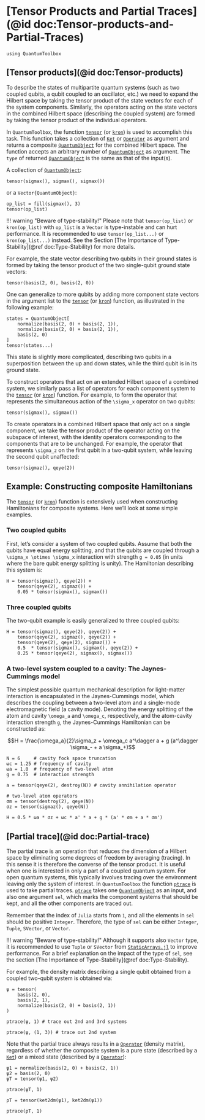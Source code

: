 # [Tensor Products and Partial Traces](@id doc:Tensor-products-and-Partial-Traces)

```@setup tensor_products
using QuantumToolbox
```

## [Tensor products](@id doc:Tensor-products)

To describe the states of multipartite quantum systems (such as two coupled qubits, a qubit coupled to an oscillator, etc.) we need to expand the Hilbert space by taking the tensor product of the state vectors for each of the system components. Similarly, the operators acting on the state vectors in the combined Hilbert space (describing the coupled system) are formed by taking the tensor product of the individual operators.

In `QuantumToolbox`, the function [`tensor`](@ref) (or [`kron`](@ref)) is used to accomplish this task. This function takes a collection of [`Ket`](@ref) or [`Operator`](@ref) as argument and returns a composite [`QuantumObject`](@ref) for the combined Hilbert space. The function accepts an arbitrary number of [`QuantumObject`](@ref) as argument. The `type` of returned [`QuantumObject`](@ref) is the same as that of the input(s).

A collection of [`QuantumObject`](@ref):
```@example tensor_products
tensor(sigmax(), sigmax(), sigmax())
```

or a `Vector{QuantumObject}`:

```@example tensor_products
op_list = fill(sigmax(), 3)
tensor(op_list)
```

!!! warning "Beware of type-stability!"
    Please note that `tensor(op_list)` or `kron(op_list)` with `op_list` is a `Vector` is type-instable and can hurt performance. It is recommended to use `tensor(op_list...)` or `kron(op_list...)` instead. See the Section [The Importance of Type-Stability](@ref doc:Type-Stability) for more details.

For example, the state vector describing two qubits in their ground states is formed by taking the tensor product of the two single-qubit ground state vectors:

```@example tensor_products
tensor(basis(2, 0), basis(2, 0))
```

One can generalize to more qubits by adding more component state vectors in the argument list to the [`tensor`](@ref) (or [`kron`](@ref)) function, as illustrated in the following example:

```@example tensor_products
states = QuantumObject[
    normalize(basis(2, 0) + basis(2, 1)),
    normalize(basis(2, 0) + basis(2, 1)),
    basis(2, 0)
]
tensor(states...)
```
This state is slightly more complicated, describing two qubits in a superposition between the up and down states, while the third qubit is in its ground state.

To construct operators that act on an extended Hilbert space of a combined system, we similarly pass a list of operators for each component system to the [`tensor`](@ref) (or [`kron`](@ref)) function. For example, to form the operator that represents the simultaneous action of the ``\sigma_x`` operator on two qubits:

```@example tensor_products
tensor(sigmax(), sigmax())
```

To create operators in a combined Hilbert space that only act on a single component, we take the tensor product of the operator acting on the subspace of interest, with the identity operators corresponding to the components that are to be unchanged. For example, the operator that represents ``\sigma_z`` on the first qubit in a two-qubit system, while leaving the second qubit unaffected:

```@example tensor_products
tensor(sigmaz(), qeye(2))
```

## Example: Constructing composite Hamiltonians

The [`tensor`](@ref) (or [`kron`](@ref)) function is extensively used when constructing Hamiltonians for composite systems. Here we’ll look at some simple examples.

### Two coupled qubits

First, let’s consider a system of two coupled qubits. Assume that both the qubits have equal energy splitting, and that the qubits are coupled through a ``\sigma_x \otimes \sigma_x`` interaction with strength ``g = 0.05`` (in units where the bare qubit energy splitting is unity). The Hamiltonian describing this system is:

```@example tensor_products
H = tensor(sigmaz(), qeye(2)) + 
    tensor(qeye(2), sigmaz()) + 
    0.05 * tensor(sigmax(), sigmax())
```

### Three coupled qubits

The two-qubit example is easily generalized to three coupled qubits:

```@example tensor_products
H = tensor(sigmaz(), qeye(2), qeye(2)) + 
    tensor(qeye(2), sigmaz(), qeye(2)) + 
    tensor(qeye(2), qeye(2), sigmaz()) + 
    0.5  * tensor(sigmax(), sigmax(), qeye(2)) + 
    0.25 * tensor(qeye(2), sigmax(), sigmax())
```

### A two-level system coupled to a cavity: The Jaynes-Cummings model

The simplest possible quantum mechanical description for light-matter interaction is encapsulated in the Jaynes-Cummings model, which describes the coupling between a two-level atom and a single-mode electromagnetic field (a cavity mode). Denoting the energy splitting of the atom and cavity ``\omega_a`` and ``\omega_c``, respectively, and the atom-cavity interaction strength ``g``, the Jaynes-Cummings Hamiltonian can be constructed as:

```math
H = \frac{\omega_a}{2}\sigma_z + \omega_c a^\dagger a + g (a^\dagger \sigma_- + a \sigma_+)
```

```@example tensor_products
N = 6     # cavity fock space truncation
ωc = 1.25 # frequency of cavity
ωa = 1.0  # frequency of two-level atom
g = 0.75  # interaction strength

a = tensor(qeye(2), destroy(N)) # cavity annihilation operator

# two-level atom operators
σm = tensor(destroy(2), qeye(N))
σz = tensor(sigmaz(), qeye(N))

H = 0.5 * ωa * σz + ωc * a' * a + g * (a' * σm + a * σm')
```

## [Partial trace](@id doc:Partial-trace)

The partial trace is an operation that reduces the dimension of a Hilbert space by eliminating some degrees of freedom by averaging (tracing). In this sense it is therefore the converse of the tensor product. It is useful when one is interested in only a part of a coupled quantum system. For open quantum systems, this typically involves tracing over the environment leaving only the system of interest. In `QuantumToolbox` the function [`ptrace`](@ref) is used to take partial traces. [`ptrace`](@ref) takes one [`QuantumObject`](@ref) as an input, and also one argument `sel`, which marks the component systems that should be kept, and all the other components are traced out. 

Remember that the index of `Julia` starts from `1`, and all the elements in `sel` should be positive `Integer`. Therefore, the type of `sel` can be either `Integer`, `Tuple`, `SVector`, or `Vector`.

!!! warning "Beware of type-stability!"
    Although it supports also `Vector` type, it is recommended to use `Tuple` or `SVector` from [`StaticArrays.jl`](https://github.com/JuliaArrays/StaticArrays.jl) to improve performance. For a brief explanation on the impact of the type of `sel`, see the section [The Importance of Type-Stability](@ref doc:Type-Stability).

For example, the density matrix describing a single qubit obtained from a coupled two-qubit system is obtained via:

```@example tensor_products
ψ = tensor(
    basis(2, 0), 
    basis(2, 1), 
    normalize(basis(2, 0) + basis(2, 1))
)
```

```@example tensor_products
ptrace(ψ, 1) # trace out 2nd and 3rd systems
```

```@example tensor_products
ptrace(ψ, (1, 3)) # trace out 2nd system
```

Note that the partial trace always results in a [`Operator`](@ref) (density matrix), regardless of whether the composite system is a pure state (described by a [`Ket`](@ref)) or a mixed state (described by a [`Operator`](@ref)):

```@example tensor_products
ψ1 = normalize(basis(2, 0) + basis(2, 1))
ψ2 = basis(2, 0)
ψT = tensor(ψ1, ψ2)
```

```@example tensor_products
ptrace(ψT, 1)
```

```@example tensor_products
ρT = tensor(ket2dm(ψ1), ket2dm(ψ1))
```

```@example tensor_products
ptrace(ρT, 1)
```
